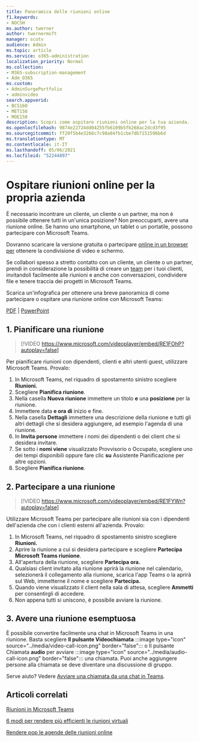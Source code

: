 ```yaml
---
title: Panoramica delle riunioni online
f1.keywords:
- NOCSH
ms.author: twerner
author: twernermsft
manager: scotv
audience: Admin
ms.topic: article
ms.service: o365-administration
localization_priority: Normal
ms.collection:
- M365-subscription-management
- Adm_O365
ms.custom:
- AdminSurgePortfolio
- adminvideo
search.appverid:
- BCS160
- MET150
- MOE150
description: Scopri come ospitare riunioni online per la tua azienda.
ms.openlocfilehash: 9874e22724dd04255fb6109b5fb268ac2dcd3f95
ms.sourcegitcommit: ff20f5b4e3268c7c98a84fb1cbe7db7151596b6d
ms.translationtype: MT
ms.contentlocale: it-IT
ms.lasthandoff: 05/06/2021
ms.locfileid: "52244897"
---
```

# <a name="host-online-meetings-for-your-business"></a>Ospitare riunioni online per la propria azienda

È necessario incontrare un cliente, un cliente o un partner, ma non è possibile ottenere tutti in un'unica posizione? Non preoccuparti, avere una riunione online. Se hanno uno smartphone, un tablet o un portatile, possono partecipare con Microsoft Teams.

Dovranno scaricare la [](https://support.microsoft.com/office/6d79a648-6913-4696-9237-ed13de64ae3c) versione gratuita o partecipare [online in un browser per](https://support.microsoft.com/office/1613bb53-f3fa-431e-85a9-d6a91e3468c9) ottenere la condivisione di video e schermo.

Se collabori spesso a stretto contatto con un cliente, un cliente o un partner, prendi in considerazione la possibilità di creare un [team](team-with-guests.md) per i tuoi clienti, invitandoli facilmente alle riunioni e anche con conversazioni, condividere file e tenere traccia dei progetti in Microsoft Teams.

Scarica un'infografica per ottenere una breve panoramica di come partecipare o ospitare una riunione online con Microsoft Teams:

[PDF](https://go.microsoft.com/fwlink/?linkid=2078712)  |  [PowerPoint](https://go.microsoft.com/fwlink/?linkid=2079515)

## <a name="1-schedule-a-meeting"></a>1. Pianificare una riunione

> [!VIDEO https://www.microsoft.com/videoplayer/embed/RE1FOhP?autoplay=false]

Per pianificare riunioni con dipendenti, clienti e altri utenti guest, utilizzare Microsoft Teams. Provalo:

1. In Microsoft Teams, nel riquadro di spostamento sinistro scegliere **Riunioni.**
1. Scegliere **Pianifica riunione**.
1. Nella casella **Nuova riunione** immettere un titolo **e** una **posizione** per la riunione.
1. Immettere data **e ora** **di** inizio e fine.
1. Nella casella **Dettagli** immettere una descrizione della riunione e tutti gli altri dettagli che si desidera aggiungere, ad esempio l'agenda di una riunione.
1. In **Invita persone** immettere i nomi dei dipendenti o dei client che si desidera invitare.
1. Se sotto i  **nomi viene** visualizzato Provvisorio  o Occupato, scegliere uno dei tempi disponibili oppure fare clic **su** Assistente Pianificazione per altre opzioni.
1. Scegliere **Pianifica riunione**.

## <a name="2-join-a-meeting"></a>2. Partecipare a una riunione

> [!VIDEO https://www.microsoft.com/videoplayer/embed/RE1FYWn?autoplay=false]

Utilizzare Microsoft Teams per partecipare alle riunioni sia con i dipendenti dell'azienda che con i clienti esterni all'azienda. Provalo:

1. In Microsoft Teams, nel riquadro di spostamento sinistro scegliere **Riunioni.**
1. Aprire la riunione a cui si desidera partecipare e scegliere **Partecipa Microsoft Teams riunione**.
1. All'apertura della riunione, scegliere **Partecipa ora.**
1. Qualsiasi client invitato alla riunione aprirà la riunione nel calendario, selezionerà il collegamento alla riunione, scarica l'app Teams o la aprirà sul Web, immetterne il nome e scegliere **Partecipa.**
1. Quando viene visualizzato il client nella sala di attesa, scegliere **Ammetti** per consentirgli di accedere.
1. Non appena tutti si uniscono, è possibile avviare la riunione.
 
## <a name="3-have-an-impromptu-meeting"></a>3. Avere una riunione esemptuosa

È possibile convertire facilmente una chat in Microsoft Teams in una riunione. Basta scegliere **Il pulsante Videochiamata** :::image type="icon" source="../media/video-call-icon.png" border="false"::: o Il pulsante Chiamata **audio** per avviare :::image type="icon" source="../media/audio-call-icon.png" border="false"::: una chiamata. Puoi anche aggiungere persone alla chiamata se deve diventare una discussione di gruppo.

Serve aiuto? Vedere [Avviare una chiamata da una chat in Teams](https://support.microsoft.com/office/f5138c9d-df4c-43d8-9cf6-53400c1a7798).

## <a name="related-articles"></a>Articoli correlati

[Riunioni in Microsoft Teams](/microsoftteams/tutorial-meetings-in-teams)

[6 modi per rendere più efficienti le riunioni virtuali](https://products.office.com/en-us/business/articles/6-ways-to-make-virtual-meetings-more-efficient)

[Rendere pop le agende delle riunioni online](https://products.office.com/en-us/business/articles/6-ways-to-make-your-online-meeting-agendas-pop)
